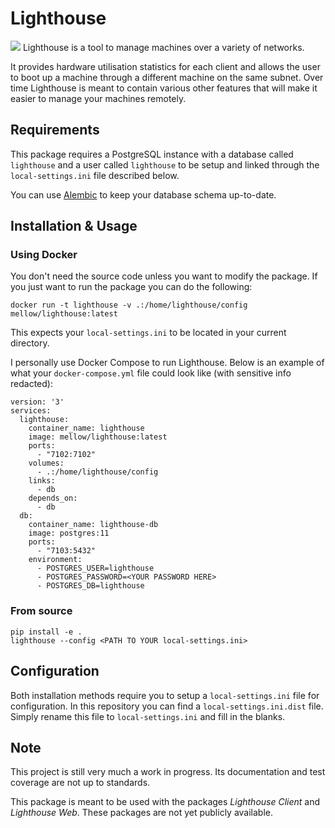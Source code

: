 # Lighthouse
![](https://github.com/RobinSiep/lighthouse>/workflows/Test+%26+Deploy/badge.svg)
Lighthouse is a tool to manage machines over a variety of networks.

It provides hardware utilisation statistics for each client and allows the user to boot up a machine through a different machine on the same subnet. Over time Lighthouse is meant to contain various other features that will make it easier to manage your machines remotely.

## Requirements
This package requires a PostgreSQL instance with a database called `lighthouse` and a user called `lighthouse` to be setup and linked through the `local-settings.ini` file described below.

You can use [Alembic](https://alembic.sqlalchemy.org/en/latest/) to keep your database schema up-to-date.

## Installation & Usage

### Using Docker
You don't need the source code unless you want to modify the package. If you just want to run the package you can do the following:
```
docker run -t lighthouse -v .:/home/lighthouse/config mellow/lighthouse:latest
```

This expects your `local-settings.ini` to be located in your current directory.

I personally use Docker Compose to run Lighthouse. Below is an example of what your `docker-compose.yml` file could look like (with sensitive info redacted):
```
version: '3'
services:
  lighthouse:
    container_name: lighthouse
    image: mellow/lighthouse:latest
    ports:
      - "7102:7102"
    volumes:
      - .:/home/lighthouse/config
    links:
      - db
    depends_on:
      - db
  db:
    container_name: lighthouse-db
    image: postgres:11
    ports:
      - "7103:5432"
    environment:
      - POSTGRES_USER=lighthouse
      - POSTGRES_PASSWORD=<YOUR PASSWORD HERE>
      - POSTGRES_DB=lighthouse
```

### From source
```
pip install -e .
lighthouse --config <PATH TO YOUR local-settings.ini> 
```

## Configuration
Both installation methods require you to setup a `local-settings.ini` file for configuration. In this repository you can find a `local-settings.ini.dist` file. Simply rename this file to `local-settings.ini` and fill in the blanks.

## Note
This project is still very much a work in progress. Its documentation and test coverage are not up to standards.

This package is meant to be used with the packages _Lighthouse Client_ and _Lighthouse Web_. These packages are not yet publicly available.
